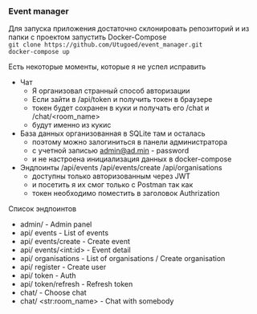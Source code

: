 ### Event manager

Для запуска приложения достаточно склонировать репозиторий
и из папки с проектом запустить Docker-Compose  
`git clone https://github.com/Utugoed/event_manager.git`  
`docker-compose up`

Есть некоторые моменты, которые я не успел исправить
- Чат
  - Я организовал странный способ авторизации
  - Если зайти в /api/token и получить токен в браузере
  - токен будет сохранен в куки и получать его /chat и /chat/<room_name>
  - будут именно из кукис
- База данных организованная в SQLite там и осталась
  - поэтому можно залогиниться в панели администратора
  - с учетной записью admin@ad.min - password
  - и не настроена инициализация данных в docker-compose
- Эндпоинты /api/events /api/events/create /api/organisations
  - доступны только авторизованным через JWT
  - и посетить я их смог только с Postman так как
  - токен необходимо поместить в заголовок Authrization

Список эндпоинтов
- admin/ - Admin panel
- api/ events - List of events
- api/ events/create - Create event
- api/ events/\<int:id\> - Event detail
- api/ organisations - List of organisations / Create organisation
- api/ register - Create user
- api/ token - Auth
- api/ token/refresh - Refresh token
- chat/ - Choose chat
- chat/ \<str:room_name\> - Chat with somebody
